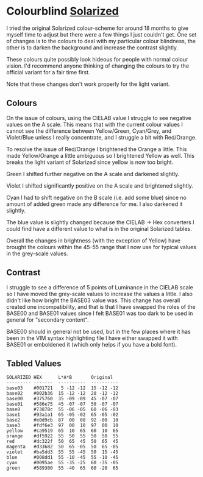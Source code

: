 # Colourblind [Solarized](https://github.com/altercation/solarized)

I tried the original Solarized colour-scheme for around 18 months to give
myself time to adjust but there were a few things I just couldn't get.  One
set of changes is to the colours to deal with my particular colour blindness,
the other is to darken the background and increase the contrast slightly.

These colours quite possibly look hideous for people with normal colour vision.
I'd recommend anyone thinking of changing the colours to try the official
variant for a fair time first.

Note that these changes don't work properly for the light variant.

## Colours

On the issue of colours, using the CIELAB value I struggle to see negative
values on the A scale.  This means that with the current colour values I
cannot see the difference between Yellow/Green, Cyan/Grey, and Violet/Blue
unless I really concentrate, and I struggle a bit with Red/Orange.

To resolve the issue of Red/Orange I brightened the Orange a little.  This
made Yellow/Orange a little ambiguous so I brightened Yellow as well.  This
breaks the light variant of Solarized since yellow is now too bright.

Green I shifted further negative on the A scale and darkened slightly.

Violet I shifted significantly positive on the A scale and brightened slightly.

Cyan I had to shift negative on the B scale (i.e. add some blue) since no
amount of added green made any difference for me.  I also darkened it
slightly.

The blue value is slightly changed because the CIELAB -> Hex converters I
could find have a different value to what is in the original Solarized tables.

Overall the changes in brightness (with the exception of Yellow) have brought
the colours within the 45-55 range that I now use for typical values in the
grey-scale values.

## Contrast

I struggle to see a difference of 5 points of Luminance in the CIELAB scale so
I have moved the grey-scale values to increase the values a little.  I also
didn't like how bright the BASE03 value was.  This change has overall created
one incompatibility, and that is that I have swapped the roles of the BASE00
and BASE01 values since I felt BASE01 was too dark to be used in general for
"secondary content".

BASE00 should in general not be used, but in the few places where it has been
in the VIM syntax highlighting file I have either swapped it with BASE01 or
emboldened it (which only helps if you have a bold font).

## Tabled Values

    SOLARIZED HEX      L*A*B       Original
    --------- -------  ----------  ----------
    base03    #001721   5 -12 -12  15 -12 -12
    base02    #002b36  15 -12 -12  20 -12 -12
    base00    #375760  35 -09 -09  45 -07 -07
    base01    #586e75  45 -07 -07  50 -07 -07
    base0     #73878c  55 -06 -05  60 -06 -03
    base1     #93a1a1  65 -05 -02  65 -05 -02
    base2     #e0d9cb  87  00  08  92 -00  10
    base3     #fdf6e3  97  00  10  97  00  10
    yellow    #ca9519  65  10  65  60  10  65
    orange    #df5922  55  50  55  50  50  55
    red       #dc322f  50  65  45  50  65  45
    magenta   #d33682  50  65 -05  50  65 -05
    violet    #ba5dd3  55  55 -45  50  15 -45
    blue      #008dd1  55 -10 -45  55 -10 -45
    cyan      #0095ae  55 -35 -25  60 -35 -05
    green     #589300  55 -40  65  60 -20  65

